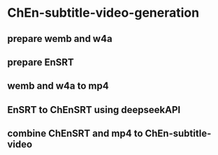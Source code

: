 # ChEn-subtitle-video-generation

## prepare wemb and w4a

## prepare EnSRT

## wemb and w4a to mp4

## EnSRT to ChEnSRT using deepseekAPI

## combine ChEnSRT and mp4 to ChEn-subtitle-video

